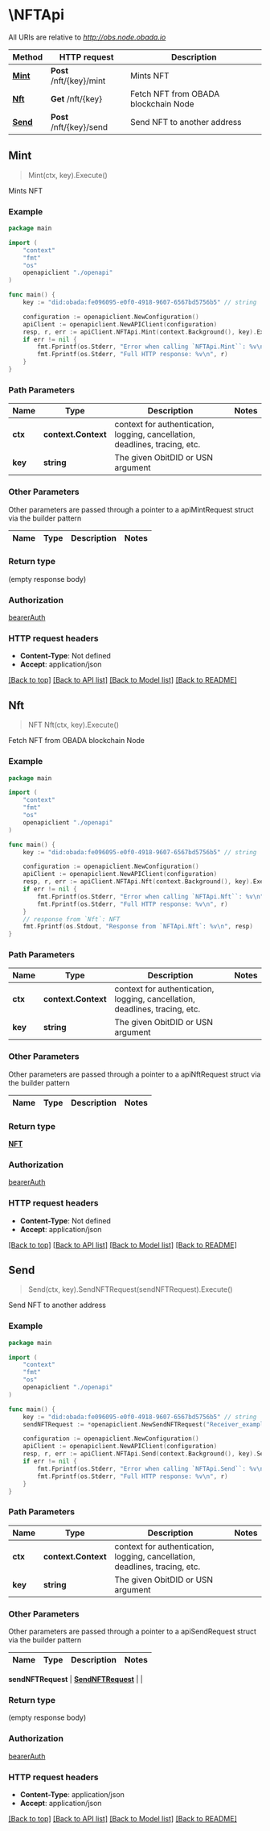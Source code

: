 # \NFTApi

All URIs are relative to *http://obs.node.obada.io*

Method | HTTP request | Description
------------- | ------------- | -------------
[**Mint**](NFTApi.md#Mint) | **Post** /nft/{key}/mint | Mints NFT
[**Nft**](NFTApi.md#Nft) | **Get** /nft/{key} | Fetch NFT from OBADA blockchain Node
[**Send**](NFTApi.md#Send) | **Post** /nft/{key}/send | Send NFT to another address



## Mint

> Mint(ctx, key).Execute()

Mints NFT

### Example

```go
package main

import (
    "context"
    "fmt"
    "os"
    openapiclient "./openapi"
)

func main() {
    key := "did:obada:fe096095-e0f0-4918-9607-6567bd5756b5" // string | The given ObitDID or USN argument

    configuration := openapiclient.NewConfiguration()
    apiClient := openapiclient.NewAPIClient(configuration)
    resp, r, err := apiClient.NFTApi.Mint(context.Background(), key).Execute()
    if err != nil {
        fmt.Fprintf(os.Stderr, "Error when calling `NFTApi.Mint``: %v\n", err)
        fmt.Fprintf(os.Stderr, "Full HTTP response: %v\n", r)
    }
}
```

### Path Parameters


Name | Type | Description  | Notes
------------- | ------------- | ------------- | -------------
**ctx** | **context.Context** | context for authentication, logging, cancellation, deadlines, tracing, etc.
**key** | **string** | The given ObitDID or USN argument | 

### Other Parameters

Other parameters are passed through a pointer to a apiMintRequest struct via the builder pattern


Name | Type | Description  | Notes
------------- | ------------- | ------------- | -------------


### Return type

 (empty response body)

### Authorization

[bearerAuth](../README.md#bearerAuth)

### HTTP request headers

- **Content-Type**: Not defined
- **Accept**: application/json

[[Back to top]](#) [[Back to API list]](../README.md#documentation-for-api-endpoints)
[[Back to Model list]](../README.md#documentation-for-models)
[[Back to README]](../README.md)


## Nft

> NFT Nft(ctx, key).Execute()

Fetch NFT from OBADA blockchain Node

### Example

```go
package main

import (
    "context"
    "fmt"
    "os"
    openapiclient "./openapi"
)

func main() {
    key := "did:obada:fe096095-e0f0-4918-9607-6567bd5756b5" // string | The given ObitDID or USN argument

    configuration := openapiclient.NewConfiguration()
    apiClient := openapiclient.NewAPIClient(configuration)
    resp, r, err := apiClient.NFTApi.Nft(context.Background(), key).Execute()
    if err != nil {
        fmt.Fprintf(os.Stderr, "Error when calling `NFTApi.Nft``: %v\n", err)
        fmt.Fprintf(os.Stderr, "Full HTTP response: %v\n", r)
    }
    // response from `Nft`: NFT
    fmt.Fprintf(os.Stdout, "Response from `NFTApi.Nft`: %v\n", resp)
}
```

### Path Parameters


Name | Type | Description  | Notes
------------- | ------------- | ------------- | -------------
**ctx** | **context.Context** | context for authentication, logging, cancellation, deadlines, tracing, etc.
**key** | **string** | The given ObitDID or USN argument | 

### Other Parameters

Other parameters are passed through a pointer to a apiNftRequest struct via the builder pattern


Name | Type | Description  | Notes
------------- | ------------- | ------------- | -------------


### Return type

[**NFT**](NFT.md)

### Authorization

[bearerAuth](../README.md#bearerAuth)

### HTTP request headers

- **Content-Type**: Not defined
- **Accept**: application/json

[[Back to top]](#) [[Back to API list]](../README.md#documentation-for-api-endpoints)
[[Back to Model list]](../README.md#documentation-for-models)
[[Back to README]](../README.md)


## Send

> Send(ctx, key).SendNFTRequest(sendNFTRequest).Execute()

Send NFT to another address

### Example

```go
package main

import (
    "context"
    "fmt"
    "os"
    openapiclient "./openapi"
)

func main() {
    key := "did:obada:fe096095-e0f0-4918-9607-6567bd5756b5" // string | The given ObitDID or USN argument
    sendNFTRequest := *openapiclient.NewSendNFTRequest("Receiver_example") // SendNFTRequest |  (optional)

    configuration := openapiclient.NewConfiguration()
    apiClient := openapiclient.NewAPIClient(configuration)
    resp, r, err := apiClient.NFTApi.Send(context.Background(), key).SendNFTRequest(sendNFTRequest).Execute()
    if err != nil {
        fmt.Fprintf(os.Stderr, "Error when calling `NFTApi.Send``: %v\n", err)
        fmt.Fprintf(os.Stderr, "Full HTTP response: %v\n", r)
    }
}
```

### Path Parameters


Name | Type | Description  | Notes
------------- | ------------- | ------------- | -------------
**ctx** | **context.Context** | context for authentication, logging, cancellation, deadlines, tracing, etc.
**key** | **string** | The given ObitDID or USN argument | 

### Other Parameters

Other parameters are passed through a pointer to a apiSendRequest struct via the builder pattern


Name | Type | Description  | Notes
------------- | ------------- | ------------- | -------------

 **sendNFTRequest** | [**SendNFTRequest**](SendNFTRequest.md) |  | 

### Return type

 (empty response body)

### Authorization

[bearerAuth](../README.md#bearerAuth)

### HTTP request headers

- **Content-Type**: application/json
- **Accept**: application/json

[[Back to top]](#) [[Back to API list]](../README.md#documentation-for-api-endpoints)
[[Back to Model list]](../README.md#documentation-for-models)
[[Back to README]](../README.md)

